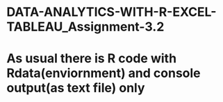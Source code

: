 # DATA-ANALYTICS-WITH-R-EXCEL-TABLEAU_Assignment-3.2
# As usual there is R code with Rdata(enviornment) and console output(as text file) only

